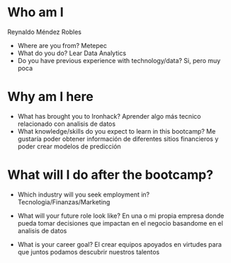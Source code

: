 # Who am I
Reynaldo Méndez Robles
* Where are you from?
Metepec
* What do you do? Lear Data Analytics
* Do you have previous experience with technology/data? Si, pero muy poca

# Why am I here

* What has brought you to Ironhack? Aprender algo más tecnico relacionado con analisis de datos
* What knowledge/skills do you expect to learn in this bootcamp? Me gustaría poder obtener información de diferentes sitios financieros y poder crear modelos de predicción

# What will I do after the bootcamp?

* Which industry will you seek employment in? Tecnologia/Finanzas/Marketing
* What will your future role look like? En una o mi propia empresa donde pueda tomar decisiones que impactan en el negocio basandome en el analisis de datos

* What is your career goal?
El crear equipos apoyados en virtudes para que juntos podamos descubrir nuestros talentos